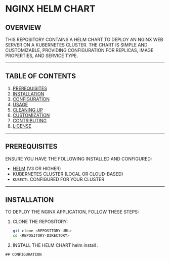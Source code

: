 # NGINX HELM CHART

## OVERVIEW
THIS REPOSITORY CONTAINS A HELM CHART TO DEPLOY AN NGINX WEB SERVER ON A KUBERNETES CLUSTER. THE CHART IS SIMPLE AND CUSTOMIZABLE, PROVIDING CONFIGURATION FOR REPLICAS, IMAGE PROPERTIES, AND SERVICE TYPE.

---

## TABLE OF CONTENTS
1. [PREREQUISITES](#prerequisites)
2. [INSTALLATION](#installation)
3. [CONFIGURATION](#configuration)
4. [USAGE](#usage)
5. [CLEANING UP](#cleaning-up)
6. [CUSTOMIZATION](#customization)
7. [CONTRIBUTING](#contributing)
8. [LICENSE](#license)

---

## PREREQUISITES
ENSURE YOU HAVE THE FOLLOWING INSTALLED AND CONFIGURED:

- [HELM](https://helm.sh/) (V3 OR HIGHER)
- KUBERNETES CLUSTER (LOCAL OR CLOUD-BASED)
- `KUBECTL` CONFIGURED FOR YOUR CLUSTER

---

## INSTALLATION
TO DEPLOY THE NGINX APPLICATION, FOLLOW THESE STEPS:

1. CLONE THE REPOSITORY:
   ```bash
   git clone <REPOSITORY-URL>
   cd <REPOSITORY-DIRECTORY>
2. INSTALL THE HELM CHART
  helm install <RELEASE-NAME> .
```
## CONFIGURATION
